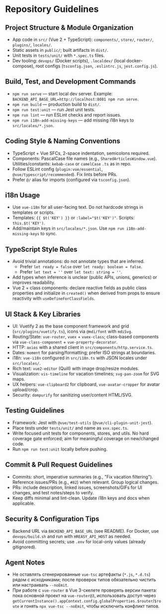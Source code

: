 # Repository Guidelines

## Project Structure & Module Organization
- App code in `src/` (Vue 2 + TypeScript): `components/`, `store/`, `router/`, `plugins/`, `locales/`.
- Static assets in `public/`; built artifacts in `dist/`.
- Unit tests in `tests/unit/` with `*.spec.ts` files.
- Dev tooling: `devops/` (Docker scripts), `.localdev/` (local docker-compose), root configs (`tsconfig.json`, `.eslintrc.js`, `jest.config.js`).

## Build, Test, and Development Commands
- `npm run serve` — start local dev server. Example: `BACKEND_API_BASE_URL=http://localhost:8081 npm run serve`.
- `npm run build` — production build to `dist/`.
- `npm run test:unit` — run Jest unit tests.
- `npm run lint` — run ESLint checks and report issues.
- `npm run i18n-add-missing-keys` — add missing i18n keys to `src/locales/*.json`.

## Coding Style & Naming Conventions
- TypeScript + Vue SFCs, 2-space indentation, semicolons required.
- Components: PascalCase file names (e.g., `SharedArticlesWindow.vue`). Utilities/constants: `kebab-case` or `camelCase` `.ts` as in repo.
- Follow ESLint config (`plugin:vue/essential`, `@vue/typescript/recommended`). Fix lints before PRs.
- Prefer `@/` alias for imports (configured via `tsconfig.json`).

## i18n Usage
- Use `vue-i18n` for all user-facing text. Do not hardcode strings in templates or scripts.
- Templates: `{{ $t('KEY') }}` or `:label="$t('KEY')"`. Scripts: `this.$t('KEY')`.
- Add/maintain keys in `src/locales/*.json`. Use `npm run i18n-add-missing-keys` to sync.

## TypeScript Style Rules
- Avoid trivial annotations: do not annotate types that are inferred.
  - Prefer `let ready = false` over `let ready: boolean = false`.
  - Prefer `let text = ''` over `let text: string = ''`.
- Add types when inference is unclear (public APIs, unions, generics) or improves readability.
- Vue 2 + class components: declare reactive fields as public class properties and initialize in `created()` when derived from props to ensure reactivity with `useDefineForClassFields`.

## UI Stack & Key Libraries
- UI: Vuetify 2 as the base component framework and grid (`src/plugins/vuetify.ts`), icons via `@mdi/font` with `mdiSvg`.
- Routing/State: `vue-router`, `vuex` + `vuex-class`; class-based components via `vue-class-component` + `vue-property-decorator`.
- HTTP: `axios` with a shared client in `src/components/http.service.ts`.
- Dates: `moment` for parsing/formatting; prefer ISO strings at boundaries.
- i18n: `vue-i18n` configured in `src/i18n.ts` with JSON locales under `src/locales/`.
- Rich text: `vue2-editor` (Quill) with image drop/resize modules.
- Visualization: `vis-timeline` for vacation timelines; `svg-pan-zoom` for SVG maps.
- UX helpers: `vue-clipboard2` for clipboard, `vue-avatar-cropper` for avatar upload/crop.
- Security: `dompurify` for sanitizing user/content HTML/SVG.

## Testing Guidelines
- Framework: Jest with `@vue/test-utils` (`@vue/cli-plugin-unit-jest`).
- Place tests under `tests/unit/` and name as `xxx.spec.ts`.
- Write focused unit tests for components, stores, and utils. No hard coverage gate enforced; aim for meaningful coverage on new/changed code.
- Run `npm run test:unit` locally before pushing.

## Commit & Pull Request Guidelines
- Commits: short, imperative summaries (e.g., "Fix vacation filtering"). Reference issues/PRs (e.g., `#82`) when relevant. Group logical changes.
- PRs: include description, linked issues, screenshots/GIFs for UI changes, and test notes/steps to verify.
- Keep diffs minimal and lint-clean. Update i18n keys and docs when applicable.

## Security & Configuration Tips
- Backend URL via `BACKEND_API_BASE_URL` (see README). For Docker, use `devops/build.sh` and run with `HREASY_API_HOST` as needed.
- Avoid committing secrets; use `.env` for local-only values (already gitignored).

## Agent Notes
- Не оставлять сгенерированные `vue-tsc` артефакты (`*.js`, `*.d.ts`) рядом с исходниками; после проверок типов обязательно чистить или настраивать `--noEmit`.
- При работе с `vue-router` в Vue 3-скелете проверять версии пакета: пока основной проект на `vue-router@3`, использовать доступ через `getCurrentInstance().appContext.config.globalProperties.$router`/`$route` и гонять `npx vue-tsc --noEmit`, чтобы исключить конфликт типов.
